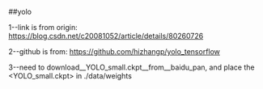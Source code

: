 ##yolo

1--link is from origin:
https://blog.csdn.net/c20081052/article/details/80260726

2--github is from:
https://github.com/hizhangp/yolo_tensorflow

3--need to download__YOLO_small.ckpt__from__baidu_pan, and place the <YOLO_small.ckpt> in ./data/weights